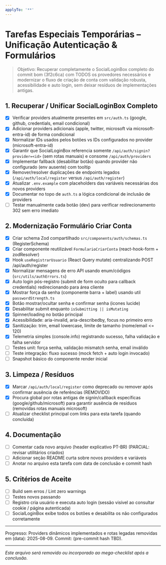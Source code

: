 ```yaml
---
applyTo: '**'
---
```


# Tarefas Especiais Temporárias – Unificação Autenticação & Formulários

> Objetivo: Recuperar completamente o SocialLoginBox completo do commit bom (3f2c6ca) com TODOS os provedores necessários e modernizar o fluxo de criação de conta com validação robusta, acessibilidade e auto login, sem deixar resíduos de implementações antigas.

## 1. Recuperar / Unificar SocialLoginBox Completo
- [x] Verificar providers atualmente presentes em `src/auth.ts` (google, github, credentials, email condicional)
- [x] Adicionar providers adicionais (apple, twitter, microsoft via microsoft-entra-id) de forma condicional
- [x] Normalizar IDs usados pelos botões vs IDs configurados no provider (microsoft-entra-id)
- [x] Garantir que SocialLoginBox referencia somente `/api/auth/signin?provider=<id>` (sem rotas manuais) e consome `/api/auth/providers`
- [x] Implementar fallback (desabilitar botão) quando provider não configurado (env ausente) com tooltip
- [x] Remover/resolver duplicações de endpoints legados (`/api/auth/local/register` versus `/api/auth/register`)
- [x] Atualizar `.env.example` com placeholders das variáveis necessárias dos novos providers
- [x] Documentar no topo de `auth.ts` a lógica condicional de inclusão de providers
- [ ] Testar manualmente cada botão (dev) para verificar redirecionamento 302 sem erro imediato

## 2. Modernização Formulário Criar Conta
- [x] Criar schema Zod compartilhado `src/components/auth/schemas.ts` (RegisterSchema)
- [x] Criar componente reutilizável `FormularioCriarConta` (react-hook-form + zodResolver)
- [x] Hook `useRegistrarUsuario` (React Query mutate) centralizando POST /api/auth/register
- [x] Normalizar mensagens de erro API usando enum/códigos (`src/utils/authErrors.ts`)
- [x] Auto login pós-registro (submit de form oculto para callback credentials) redirecionando para área cliente
- [x] Mostrar força da senha (componente barra + label) usando util `passwordStrength.ts`
- [x] Botão mostrar/ocultar senha e confirmar senha (icones lucide)
- [x] Desabilitar submit enquanto `isSubmitting || isMutating`
- [x] Spinner/loading no botão principal
- [x] Acessibilidade: aria-invalid, aria-describedby, focus no primeiro erro
- [x] Sanitização: trim, email lowercase, limite de tamanho (nome/email <= 120)
- [x] Telemetria simples (console.info) registrando sucesso, falha validação e falha servidor
- [ ] Testes unit: força senha, validação mismatch senha, email inválido
- [ ] Teste integração: fluxo sucesso (mock fetch + auto login invocado)
- [ ] Snapshot básico do componente render inicial

## 3. Limpeza / Resíduos
- [x] Marcar `/api/auth/local/register` como deprecado ou remover após confirmar ausência de referências (REMOVIDO)
- [x] Procura global por rotas antigas de signin/callback específicas (google/github/microsoft) para garantir ausência de resíduos (removidas rotas manuais microsoft)
- [ ] Atualizar checklist principal com links para esta tarefa (quando concluída)

## 4. Documentação
- [ ] Comentar cada novo arquivo (header explicativo PT-BR) (PARCIAL: revisar utilitários criados)
- [ ] Adicionar seção README curta sobre novos providers e variáveis
- [ ] Anotar no arquivo esta tarefa com data de conclusão e commit hash

## 5. Critérios de Aceite
- [ ] Build sem erros / Lint zero warnings
- [ ] Testes novos passando
- [ ] Registro cria usuário e executa auto login (sessão visível ao consultar cookie / página autenticada)
- [ ] SocialLoginBox exibe todos os botões e desabilita os não configurados corretamente

---
Progresso: Providers dinâmicos implementados e rotas legadas removidas em (data): 2025-08-09. Commit: (pre-commit hash TBD).

---
_Este arquivo será removido ou incorporado ao mega-checklist após a conclusão._
